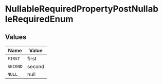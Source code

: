 # NullableRequiredPropertyPostNullableRequiredEnum


## Values

| Name     | Value    |
| -------- | -------- |
| `FIRST`  | first    |
| `SECOND` | second   |
| `NULL_`  | null     |